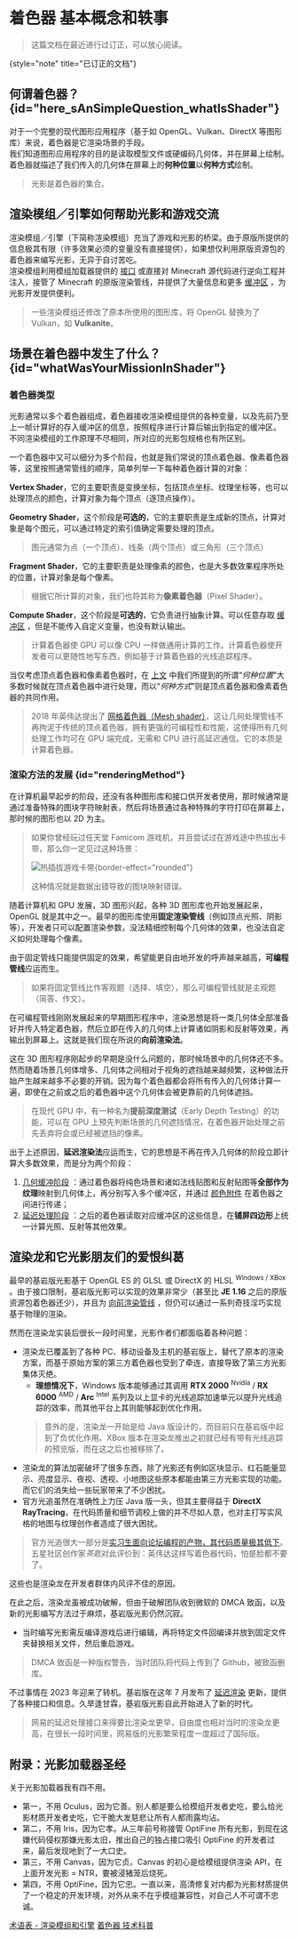 # 着色器 基本概念和轶事

<show-structure depth="2"/>

> 这篇文档在最近进行过订正，可以放心阅读。
>
{style="note" title="已订正的文档"}

## 何谓着色器？ {id="here_sAnSimpleQuestion_whatIsShader"}

对于一个完整的现代图形应用程序（基于如 OpenGL、Vulkan、DirectX 等图形库）来说，着色器是它渲染场景的手段。  
我们知道图形应用程序的目的是读取模型文件或硬编码几何体，并在屏幕上绘制。着色器就描述了我们传入的几何体在屏幕上的**何种位置**以**何种方式**绘制。

> 光影是着色器的集合。

## 渲染模组／引擎如何帮助光影和游戏交流

渲染模组／引擎（下简称渲染模组）充当了游戏和光影的桥梁。由于原版所提供的信息极其有限（许多效果必须的变量没有直接提供），如果想仅利用原版资源包的着色器来编写光影，无异于自讨苦吃。  
渲染模组利用模组加载器提供的 [接口](terms.md#应用程序接口 "应用程序接口提供特定的方法，让第三方代码通过它们修改程序。") 或直接对 Minecraft 源代码进行逆向工程并注入，接管了 Minecraft 的原版渲染管线，并提供了大量信息和更多 [缓冲区](terms.md#缓冲区 "存储图像的区域。") ，为光影开发提供便利。

> 一些渲染模组还修改了原本所使用的图形库，将 OpenGL 替换为了 Vulkan，如 **Vulkanite**。

## 场景在着色器中发生了什么？ {id="whatWasYourMissionInShader"}

### 着色器类型

光影通常以多个着色器组成，着色器接收渲染模组提供的各种变量，以及先前乃至上一帧计算好的存入缓冲区的信息，按照程序进行计算后输出到指定的缓冲区。  
不同渲染模组的工作原理不尽相同，所对应的光影包规格也有所区别。

一个着色器中又可以细分为多个阶段，也就是我们常说的顶点着色器、像素着色器等，这里按照通常管线的顺序，简单列举一下每种着色器计算的对象：

<deflist>

<def title="顶点着色器" id="vs">

**Vertex Shader**，它的主要职责是变换坐标，包括顶点坐标、纹理坐标等，也可以处理顶点的颜色，计算对象为每个顶点（逐顶点操作）。
</def>
<def title="几何着色器" id="gs">

**Geometry Shader**，这个阶段是**可选的**，它的主要职责是生成新的顶点，计算对象是每个图元，可以通过特定的索引值确定需要处理的顶点。
> 图元通常为点（一个顶点）、线条（两个顶点）或三角形（三个顶点）
</def>
<def title="片段着色器" id="fs">

**Fragment Shader**，它的主要职责是处理像素的颜色，也是大多数效果程序所处的位置，计算对象是每个像素。
> 根据它所计算的对象，我们也将其称为**像素着色器**（Pixel Shader）。
</def>
<def title="计算着色器" id="cs">

**Compute Shader**，这个阶段是**可选的**，它负责进行抽象计算。可以任意存取 [缓冲区](terms.md#缓冲区 "存储图像的区域") ，但是不能传入自定义变量，也没有默认输出。
> 计算着色器使 GPU 可以像 CPU 一样做通用计算的工作。计算着色器使开发者可以更随性地写东西，例如基于计算着色器的光线追踪程序。
</def>
</deflist>

当仅考虑顶点着色器和像素着色器时，在 [上文](#here_sAnSimpleQuestion_whatIsShader "何谓着色器") 中我们所提到的所谓“*何种位置*”大多数时候就在顶点着色器中进行处理，而以“*何种方式*”则是顶点着色器和像素着色器的共同作用。

> 2018 年英伟达提出了 [网格着色器（Mesh shader）](https://developer.nvidia.com/zh-cn/blog/introduction-turing-mesh-shaders/)，这让几何处理管线不再拘泥于传统的顶点着色器，拥有更强的可编程性和性能，这使得所有几何处理工作均可在 GPU 端完成，无需和 CPU 进行高延迟通信。它的本质是计算着色器。

### 渲染方法的发展 {id="renderingMethod"}

在计算机最早起步的阶段，还没有各种图形库和接口供开发者使用，那时候通常是通过准备特殊的图块字符映射表，然后将场景通过各种特殊的字符打印在屏幕上，那时候的图形也以 2D 为主。

> 如果你曾经玩过任天堂 Famicom 游戏机，并且尝试过在游戏途中热拔出卡带，那么你一定见过这种场景：
> 
> ![热插拔游戏卡带](famicom_glitch.png "热插拔游戏卡带"){border-effect="rounded"}
> 
> 这种情况就是数据出错导致的图块映射错误。

随着计算机和 GPU 发展，3D 图形兴起，各种 3D 图形库也开始发展起来，OpenGL 就是其中之一。最早的图形库使用**固定渲染管线**（例如顶点光照、阴影等），开发者只可以配置渲染参数，没法精细控制每个几何体的效果，也没法自定义如何处理每个像素。

由于固定管线只能提供固定的效果，希望能更自由地开发的呼声越来越高，**可编程管线**应运而生。

> 如果将固定管线比作客观题（选择、填空），那么可编程管线就是主观题（简答、作文）。

<p id="向前渲染法">在可编程管线刚刚发展起来的早期图形程序中，渲染思想是将一类几何体全部准备好并传入特定着色器，然后立即在传入的几何体上计算诸如阴影和反射等效果，再输出到屏幕上。这就是我们现在所说的<b>向前渲染法</b>。</p>

这在 3D 图形程序刚起步的早期是没什么问题的，那时候场景中的几何体还不多。然而随着场景几何体增多、几何体之间相对于视角的遮挡越来越频繁，这种做法开始产生越来越多不必要的开销。因为每个着色器都会将所有传入的几何体计算一遍，即使在之前或之后的着色器中这个几何体会被更靠前的几何体遮挡。

> 在现代 GPU 中，有一种名为**提前深度测试**（Early Depth Testing）的功能，可以在 GPU 上预先判断场景的几何遮挡情况，在着色器开始处理之前先丢弃将会或已经被遮挡的像素。

<p id="延迟渲染法">出于上述原因，<b>延迟渲染法</b>应运而生，它的思想是不再在传入几何体的阶段立即计算大多数效果，而是分为两个阶段：</p>

1. [几何缓冲阶段](terms.md#几何缓冲 "着色器传入的顶点数据是场景中实际的几何体，接受所有原始纹理的传入，并将其映射到几何体上。") ：通过着色器将纯色场景和诸如法线贴图和反射贴图等**全部作为纹理**映射到几何体上，再分别写入多个缓冲区，并通过 [颜色附件](terms.md#颜色附件 "负责着色器间传递数据的对象") 在着色器之间进行传递；
2. [延迟处理阶段](terms.md#延迟处理 "着色器从缓冲区中读取信息，并将计算结果绘制到铺屏四边形上。") ：之后的着色器读取对应缓冲区的这些信息，在**铺屏四边形**上统一计算光照、反射等其他效果。

[//]: # (## OptiFine 的发家史)

[//]: # (### 大，更大)

[//]: # (第一话：OptiFine 出事)

[//]: # (### 第一缕光)

[//]: # (GLSL Shader Core)

[//]: # (1.8 之后的 OptiFine 光影快速发展期)

[//]: # (### 隔阂)

[//]: # (兼容性和扁平化)

[//]: # (### 屠龙之路)

[//]: # (Sodium 和 Iris)

## 渲染龙和它光影朋友们的爱恨纠葛

最早的基岩版光影基于 OpenGL ES 的 GLSL 或 DirectX 的 HLSL <sup>Windows / XBox</sup> 。由于接口限制，基岩版光影可以实现的效果非常少（甚至比 **JE 1.16** 之后的原版资源包着色器还少），并且为 [向前渲染管线](terms.md#向前渲染法 "在每个着色器中，立即在传入的几何体上计算诸如阴影和反射等效果。") ，但仍可以通过一系列奇技淫巧实现基于物理的渲染。

然而在渲染龙实装后很长一段时间里，光影作者们都面临着各种问题：

- 渲染龙已覆盖到了各种 PC、移动设备及主机的基岩版上，替代了原本的渲染方案，而基于原始方案的第三方着色器也受到了牵连，直接导致了第三方光影集体灭绝。
    - **理想情况下**，Windows 版本能够通过其调用 **RTX 2000** <sup>Nvidia</sup> / **RX 6000** <sup>AMD</sup> / **Arc** <sup>Intel</sup> 系列及以上显卡的光线追踪加速单元以提升光线追踪的效率，而其他平台上其则能够起到优化作用。
    > 意外的是，渲染龙一开始是给 Java 版设计的，而目前只在基岩版中起到了负优化作用。XBox 版本在渲染龙推出之初就已经有带有光线追踪的预览版，而在这之后也被移除了。
- 渲染龙的算法加密破坏了很多东西，除了光影还有例如区块显示、红石能量显示、亮度显示、夜视、透视、小地图这些原本都能由第三方光影实现的功能。而它们的消失给一些玩家带来了不少困扰。
- 官方光追虽然在准确性上力压 Java 版一头，但其主要得益于 **DirectX RayTracing**，在代码质量和细节调校上做的并不尽如人意，也对主打写实风格的地图与纹理创作者造成了很大困扰。

> 官方光追很大一部分是[实习生面向论坛编程的产物，其代码质量极其低下](https://b23.tv/BV1614y1b7cp?t=706.6 "Bilibili《渲染龙被破解了，于是我们深挖了它的前世今生……》11:47")。  
> 五星社区创作家*茶匙*对此评价到：英伟达这样写着色器代码，怕是脸都不要了。

这些也是渲染龙在开发者群体内风评不佳的原因。

在此之后，渲染龙虽被成功破解，但由于破解团队收到微软的 DMCA 致函，以及新的光影编写方法过于麻烦，基岩版光影仍然沉寂。

- 当时编写光影需反编译游戏后进行编辑，再将特定文件回编译并放到固定文件夹替换相关文件，然后重启游戏。
> DMCA 致函是一种版权警告，当时团队将代码上传到了 Github，被致函删库。

不过事情在 2023 年迎来了转机。基岩版在这年 7 月发布了 [延迟渲染](terms.md#延迟渲染法 "将场景的各种信息存储起来，再在之后的着色器中统一计算。") 更新，提供了各种接口和信息。久旱逢甘霖，基岩版光影自此开始进入了新的时代。

> 网易的延迟处理接口来得要比渲染龙更早，自由度也相对当时的渲染龙更高，在很长一段时间里，网易版的光影繁荣程度一度超过了国际版。

## 附录：光影加载器圣经

关于光影加载器我有四不用。
- 第一，不用 Oculus，因为它善。别人都是要么给模组开发者史吃，要么给光影材质开发者史吃，它干脆大发慈悲让所有人都雨露均沾。
- 第二，不用 Iris，因为它孝。从三年前号称接管 OptiFine 所有光影，到现在这嫌代码侵权那嫌光影太旧，推出自己的独占接口吸引 OptiFine 的开发者过来，最后发现吔到了一大口史。
- 第三，不用 Canvas，因为它贞。Canvas 的初心是给模组提供渲染 API，在上面开发光影 = NTR，要被浸猪笼后烧死。
- 第四，不用 OptiFine，因为它忠。一直以来，高清修复对内都为光影材质提供了一个稳定的开发环境，对外从来不在乎模组兼容性，对自己人不可谓不忠诚。

<seealso>
  <category ref="related">
    <a href="terms.md#渲染模组和引擎" summary="总结了大多常用的渲染模组和引擎">术语表 - 渲染模组和引擎</a>
  </category>
  <category ref="advance">
    <a href="shaderTech.md" summary="对着色器的具体技术的科普">着色器 技术科普</a>
  </category>
</seealso>
